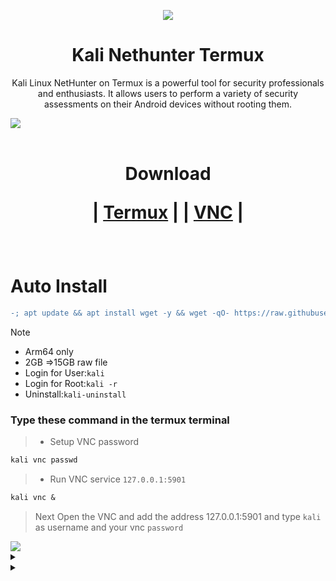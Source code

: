 <p align="center"><img src="https://hits.seeyoufarm.com/api/count/incr/badge.svg?url=https%3A%2F%2Fgithub.com%2Fxiv3r%2FKali-Linux-Termux&count_bg=%2379C83D&title_bg=%23555555&icon=&icon_color=%23E7E7E7&title=%F0%9F%91%81%EF%B8%8F%F0%9F%91%81%EF%B8%8F&edge_flat=false">

# <h1 align="center"> Kali Nethunter Termux </h1>
 
<p align="center">Kali Linux NetHunter on Termux is a powerful tool for security professionals and enthusiasts. It allows users to perform a variety of security assessments on their Android devices without rooting them.</p>

<img src="https://github.com/xiv3r/Kali-Linux-Termux/blob/main/kali_nethunter/NHK.jpg">
<br></br>

<h1 align="center">
Download 
 
| [Termux](https://github.com/xiv3r/Kali-Linux-Termux/releases/download/Apps/Termux_v0.119.1.apk)
|
| [VNC](https://github.com/xiv3r/Kali-Linux-Termux/releases/download/Apps/offsec.nethunter.kex.apk)
|
</h1>

<br>

# Auto Install
```diff
-; apt update && apt install wget -y && wget -qO- https://raw.githubusercontent.com/xiv3r/Kali-Linux-Termux/refs/heads/main/kali_nethunter/kali-full | bash && kali
```
> [!Note]
> - Arm64 only
> - 2GB =>15GB raw file
> - Login for User:`kali`
> - Login for Root:`kali -r`
> - Uninstall:`kali-uninstall`

### Type these command in the termux terminal
> - Setup VNC password
```diff
kali vnc passwd
```        
> - Run VNC service `127.0.0.1:5901`
```diff
kali vnc &
```
> Next Open the VNC and add the address 127.0.0.1:5901 and type `kali` as username and your vnc `password`

<img src="https://github.com/xiv3r/Kali-Linux-Termux/blob/main/kali_nethunter/NHK.png">

<details><summary>

</summary>

### Setup custom terminal name
> Replace `xiv3r` to your name
```diff
- ;sed -i 's/user=kali/user=xiv3r/g' .bashrc
```
</details>

 <details><summary>

 </summary>
  
# Prevent Termux VNC service from being Killed
> " Process completed (signal 9) - press Enter "

## Download & Install
- `Shizuku` and `Ashell` then enable wireless debugging through shizuku and pair from the notification
- Permit ashell from shizuku
- Paste the adb commands below on ashell

- Execute the commands below, These commands will disable the phantom process killer:
```diff
adb shell /system/bin/device_config set_sync_disabled_for_tests persistent

adb shell /system/bin/device_config put activity_manager max_phantom_processes 2147483647

adb shell settings put global settings_enable_monitor_phantom_procs false
```
- To verify:
```diff
adb shell /system/bin/dumpsys activity settings | grep max_phantom_processes

adb shell /system/bin/device_config get activity_manager max_phantom_processes
```

</details>

